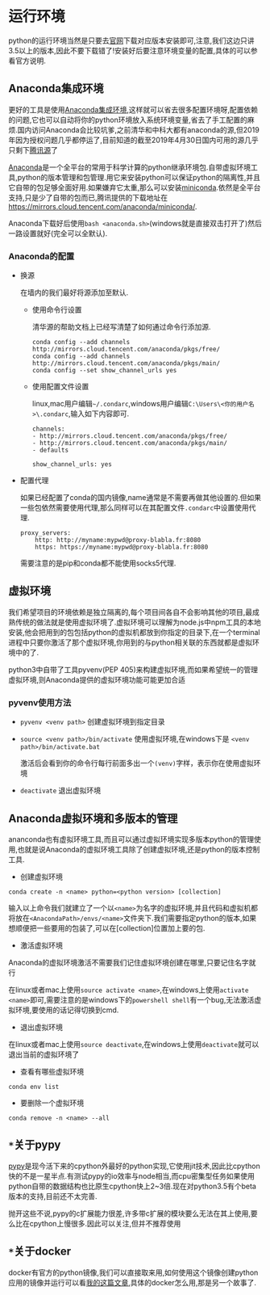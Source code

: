 
# 运行环境

python的运行环境当然是只要去[官网](https://www.python.org/)下载对应版本安装即可,注意,我们这边只讲3.5以上的版本,因此不要下载错了!安装好后要注意环境变量的配置,具体的可以参看官方说明.


## Anaconda集成环境

更好的工具是使用[Anaconda集成环境](https://www.continuum.io/),这样就可以省去很多配置环境呀,配置依赖的问题,它也可以自动将你的python环境放入系统环境变量,省去了手工配置的麻烦.国内访问Anaconda会比较坑爹,之前清华和中科大都有anaconda的源,但2019年因为授权问题几乎都停运了,目前知道的截至2019年4月30日国内可用的源几乎只剩下[腾讯源](https://mirrors.cloud.tencent.com/help/Anaconda.html)了

[Anaconda](https://docs.continuum.io/anaconda/index)是一个全平台的常用于科学计算的python继承环境包.自带虚拟环境工具,python的版本管理和包管理.用它来安装python可以保证python的隔离性,并且它自带的包足够全面好用.如果嫌弃它太重,那么可以安装[miniconda](http://conda.pydata.org/miniconda.html).依然是全平台支持,只是少了自带的包而已,腾讯提供的下载地址在<https://mirrors.cloud.tencent.com/anaconda/miniconda/>.

Anaconda下载好后使用`bash <anaconda.sh>`(windows就是直接双击打开了)然后一路设置就好(完全可以全默认).

### Anaconda的配置


+ 换源

    在墙内的我们最好将源添加至默认.

    + 使用命令行设置
    
        清华源的帮助文档上已经写清楚了如何通过命令行添加源.
        ```shell
        conda config --add channels http://mirrors.cloud.tencent.com/anaconda/pkgs/free/
        conda config --add channels http://mirrors.cloud.tencent.com/anaconda/pkgs/main/
        conda config --set show_channel_urls yes
        ```

    + 使用配置文件设置
    
        linux,mac用户编辑`~/.condarc`,windows用户编辑`C:\Users\<你的用户名>\.condarc`,输入如下内容即可.
        ```shell 
        channels: 
        - http://mirrors.cloud.tencent.com/anaconda/pkgs/free/
        - http://mirrors.cloud.tencent.com/anaconda/pkgs/main/
        - defaults

        show_channel_urls: yes 
        ```

+ 配置代理

    如果已经配置了conda的国内镜像,name通常是不需要再做其他设置的.但如果一些包依然需要使用代理,那么同样可以在其配置文件`.condarc`中设置使用代理.
    
    ```
    proxy_servers:  
        http: http://myname:mypwd@proxy-blabla.fr:8080  
        https: https://myname:mypwd@proxy-blabla.fr:8080
    ```

    需要注意的是pip和conda都不能使用socks5代理.



## 虚拟环境

我们希望项目的环境依赖是独立隔离的,每个项目间各自不会影响其他的项目,最成熟传统的做法就是使用虚拟环境了.虚拟环境可以理解为node.js中npm工具的本地安装,他会把用到的包包括python的虚拟机都放到你指定的目录下,在一个terminal进程中只要你激活了那个虚拟环境,你用到的与python相关联的东西就都是虚拟环境中的了.

python3中自带了工具pyvenv(PEP 405)来构建虚拟环境,而如果希望统一的管理虚拟环境,则Anaconda提供的虚拟环境功能可能更加合适


### **pyvenv使用方法**

+ `pyvenv <venv path>` 创建虚拟环境到指定目录

+ `source <venv path>/bin/activate`  使用虚拟环境,在windows下是 `<venv path>/bin/activate.bat`

    激活后会看到你的命令行每行前面多出一个`(venv)`字样，表示你在使用虚拟环境

+ `deactivate` 退出虚拟环境


## Anaconda虚拟环境和多版本的管理

ananconda也有虚拟环境工具,而且可以通过虚拟环境实现多版本python的管理使用,也就是说Anaconda的虚拟环境工具除了创建虚拟环境,还是python的版本控制工具.


+ 创建虚拟环境


```shell
conda create -n <name> python=<python version> [collection]
```

输入以上命令我们就建立了一个以`<name>`为名字的虚拟环境,并且代码和虚拟机都将放在`<AnacondaPath>/envs/<name>`文件夹下.我们需要指定python的版本,如果想顺便把一些要用的包装了,可以在[collection]位置加上要的包.

+ 激活虚拟环境

Anaconda的虚拟环境激活不需要我们记住虚拟环境创建在哪里,只要记住名字就行

在linux或者mac上使用`source activate <name>`,在windows上使用`activate <name>`即可,需要注意的是windows下的`powershell shell`有一个bug,无法激活虚拟环境,要使用的话记得切换到cmd.


+ 退出虚拟环境

在linux或者mac上使用`source deactivate`,在windows上使用`deactivate`就可以退出当前的虚拟环境了


+ 查看有哪些虚拟环境

`conda env list`


+ 要删除一个虚拟环境

`conda remove -n <name> --all`

## `*`关于pypy

[pypy](http://pypy.org/)是现今活下来的cpython外最好的python实现,它使用jit技术,因此比cpython快的不是一星半点.有测试pypy的io效率与node相当,而cpu密集型任务如果使用python自带的数据结构也比原生cpython快上2~3倍.现在对python3.5有个beta版本的支持,目前还不太完善.

抛开这些不说,pypy的c扩展能力很差,许多带c扩展的模块要么无法在其上使用,要么比在cpython上慢很多.因此可以关注,但并不推荐使用

## `*`关于docker

docker有官方的python镜像,我们可以直接取来用,如何使用这个镜像创建python应用的镜像并运行可以看[我的这篇文章](http://blog.hszofficial.site/blog/2017/05/15/%E4%BD%BF%E7%94%A8docker%E5%B0%81%E8%A3%85python%E5%BA%94%E7%94%A8/),具体的docker怎么用,那是另一个故事了.
